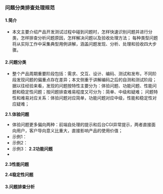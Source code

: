 ### 问题分类排查处理规范

#### 1.简介
- 本文主要介绍产品开发测试过程中碰到问题时，怎样快速识别问题并进行分类，怎样排查分析问题原因，怎样解决问题以及验收处理方法；
每种类型问题将从实际工作中采集典型用例讲解，涵盖问题发现、分析、处理和验收四大步骤。

#### 2.问题分类
- 整个产品周期重要阶段包括：需求、交互、设计、编码、测试和发布，不同阶段发现问题的偏重点存在差异；本文侧重于讲解编码之后的自测和测试阶段；
据以往经验来看，发现的问题按特性主要分为：体验问题、功能问题、性能问题和稳定性问题；按问题排查难易程度又可分为：简单、中级和疑难；
问题特性和难易对应关系：体验问题对应简单，功能问题对应中级，性能和稳定性对应疑难；

**2.1.体验问题**
- 体验问题更多偏向两种：前端自处理的提示和后台CGI异常提示，两者直接面向用户，客户导向意义比重大，直接影响产品的使用价值；
- 示例1：
- 示例2：
- 示例3：
**2.2功能问题**
- 
**2.3性能问题**

**2.4稳定性问题**

#### 3.问题排查分析
